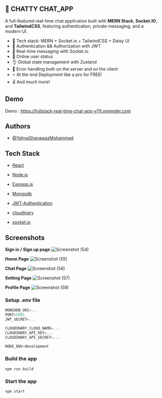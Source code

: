 

## 💬 CHATTY CHAT_APP

A full-featured real-time chat application built with **MERN Stack**, **Socket.IO**, and **TailwindCSS**, featuring authentication, private messaging, and a modern UI.


- 🌟 Tech stack: MERN + Socket.io + TailwindCSS + Daisy UI
- 🎃 Authentication && Authorization with JWT
- 👾 Real-time messaging with Socket.io
- 🚀 Online user status
- 👌 Global state management with Zustand
- 🐞 Error handling both on the server and on the client
- ⭐ At the end Deployment like a pro for FREE!
- ⏳ And much more!


## Demo

Demo : https://fullstack-real-time-chat-app-y7jf.onrender.com


## Authors

- [@YahyaShanawazMohammed](https://github.com/Shaan-77)

## Tech Stack
* [React](https://reactjs.org/)
* [Node.js](https://nodejs.org/en)
* [Express.js](https://expressjs.com/)
* [Mongodb](https://www.mongodb.com/)

* [JWT-Authentication](https://jwt.io/introduction)
* [cloudinary](https://cloudinary.com/)
* [socket.io](https://socket.io/)

  
## Screenshots
**Sign in / Sign up page**
![Screenshot (54)](https://github.com/user-attachments/assets/07da976e-644e-4a25-bfe4-409626bf20b3)

**Home Page**
![Screenshot (55)](https://github.com/user-attachments/assets/ff5af0a6-d571-4076-9852-eaf12cdfec98)

**Chat Page**
![Screenshot (56)](https://github.com/user-attachments/assets/5f23a5d8-c649-4a2a-80ca-6b9284d2ab95)

**Setting Page**
![Screenshot (57)](https://github.com/user-attachments/assets/467f2549-d0e1-4b78-b41c-edf65dc7e9c3)

**Profile Page**
![Screenshot (58)](https://github.com/user-attachments/assets/d1169e4d-990f-4609-8c52-5ed897e4f08e)



### Setup .env file

```js
MONGODB_URI=...
PORT=5001
JWT_SECRET=...

CLOUDINARY_CLOUD_NAME=...
CLOUDINARY_API_KEY=...
CLOUDINARY_API_SECRET=...

NODE_ENV=development
```

### Build the app

```shell
npm run build
```

### Start the app

```shell
npm start
```

